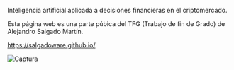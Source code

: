 Inteligencia artificial aplicada a decisiones financieras en el criptomercado.

Esta página web es una parte púbica del TFG (Trabajo de fin de Grado) de Alejandro Salgado Martín.

https://salgadoware.github.io/


![Captura](https://user-images.githubusercontent.com/29982034/206534394-16a4605d-ebc2-4e7e-b7bd-d0d716a4be4f.png)
